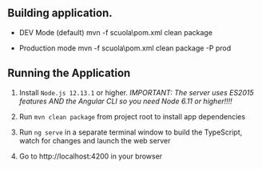 ## Building application.

*  DEV Mode (default)
	mvn -f scuola\pom.xml clean package

*  Production mode
	mvn -f scuola\pom.xml clean package -P prod

## Running the Application
1. Install `Node.js 12.13.1` or higher. *IMPORTANT: The server uses ES2015 features AND the Angular CLI so you need Node 6.11 or higher!!!!*

1. Run `mvn clean package` from project root to install app dependencies

2. Run `ng serve` in a separate terminal window to build the TypeScript, watch for changes and launch the web server

1. Go to http://localhost:4200 in your browser 